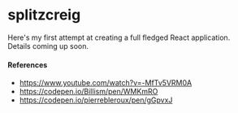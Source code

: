 # splitzcreig

Here's my first attempt at creating a full fledged React application. 
<br>Details coming up soon.

#### References 
- https://www.youtube.com/watch?v=-MfTv5VRM0A
- https://codepen.io/Billism/pen/WMKmRO
- https://codepen.io/pierrebleroux/pen/gGpvxJ
